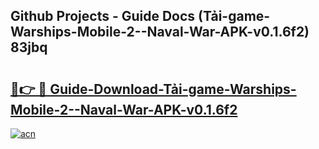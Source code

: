 ## Github Projects - Guide Docs (Tải-game-Warships-Mobile-2--Naval-War-APK-v0.1.6f2) 83jbq

# <h2><a href="https://apkcomod.com?title=Tải-game-Warships-Mobile-2--Naval-War-APK-v0.1.6f2">🔗👉 🔴 Guide-Download-Tải-game-Warships-Mobile-2--Naval-War-APK-v0.1.6f2 </a></h2>

[![acn](https://github.com/user-attachments/assets/0f9c940e-d8b0-45ae-aac7-cd30a18b3e1c)](https://apkcomod.com?title=Tải-game-Warships-Mobile-2--Naval-War-APK-v0.1.6f2)
